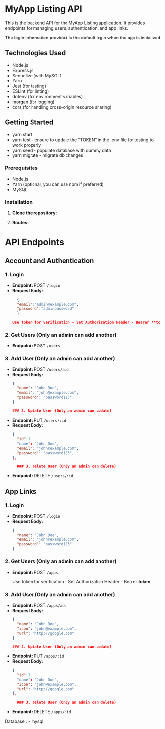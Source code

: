 # MyApp Listing API

This is the backend API for the MyApp Listing application. It provides endpoints for managing users, authentication, and app links.

The login information provided is the default login when the app is initialized

## Technologies Used

- Node.js
- Express.js
- Sequelize (with MySQL)
- Yarn
- Jest (for testing)
- ESLint (for linting)
- dotenv (for environment variables)
- morgan (for logging)
- cors (for handling cross-origin resource sharing)

## Getting Started

- yarn start
- yarn test - ensure to update the "TOKEN" in the .env file for testing to work properly
- yarn seed - populate database with dummy data
- yarn migrate - migrate db changes

### Prerequisites

- Node.js
- Yarn (optional, you can use npm if preferred)
- MySQL


### Installation

1. **Clone the repository:**

2. **Routes:**

# API Endpoints

## Account and Authentication

### 1. Login

- **Endpoint:** POST `/login`
- **Request Body:**
  ```json
    {
    "email":"admin@example.com",
    "password":"adminpassword"
    }

  Use token for verification - Set Authorization Header - Bearer **token**
### 2. Get Users (Only an admin can add another)

- **Endpoint:** POST `/users`

### 3. Add User (Only an admin can add another)

- **Endpoint:** POST `/users/add`
- **Request Body:**
  ```json
  {
    "name": "John Doe",
    "email": "john@example.com",
    "password": "password123",
  }

  ### 2. Update User (Only an admin can update)

- **Endpoint:** PUT `/users/:id`
- **Request Body:**
  ```json
  {
    "id":1
    "name": "John Doe",
    "email": "john@example.com",
    "password": "password123",
  },

    ### 3. Delete User (Only an admin can delete)

- **Endpoint:** DELETE `/users/:id`


## App Links

### 1. Login

- **Endpoint:** POST `/login`
- **Request Body:**
  ```json
  {
    "name": "John Doe",
    "email": "john@example.com",
    "password": "password123"
  }
### 2. Get Users (Only an admin can add another)

- **Endpoint:** POST `/apps`

  Use token for verification - Set Authorization Header - Bearer **token**
### 3. Add User (Only an admin can add another)

- **Endpoint:** POST `/apps/add`
- **Request Body:**
  ```json
  {
    "name": "John Doe",
    "icon": "john@example.com",
    "url": "http://google.com"
  }

  ### 2. Update User (Only an admin can update)

- **Endpoint:** PUT `/apps/:id`
- **Request Body:**
  ```json
  {
    "id":1
    "name": "John Doe",
    "icon": "john@example.com",
    "url": "http://google.com"
  },

    ### 3. Delete User (Only an admin can delete)

- **Endpoint:** DELETE `/apps/:id`

Database : - mysql